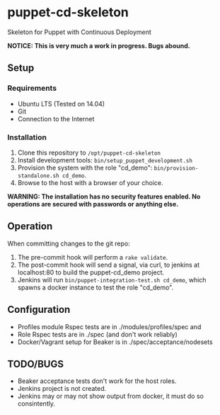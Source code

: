 puppet-cd-skeleton
==================

Skeleton for Puppet with Continuous Deployment

**NOTICE: This is very much a work in progress. Bugs abound.**

Setup
------

### Requirements
* Ubuntu LTS (Tested on 14.04)
* Git
* Connection to the Internet

### Installation
1. Clone this repository to `/opt/puppet-cd-skeleton`
1. Install development tools: `bin/setup_puppet_development.sh`
1. Provision the system with the role "cd_demo": `bin/provision-standalone.sh cd_demo`.
1. Browse to the host with a browser of your choice.

**WARNING: The installation has no security features enabled. No operations are secured with passwords or anything else.**

Operation
------
When committing changes to the git repo:

1. The pre-commit hook will perform a `rake validate`.
1. The post-commit hook will send a signal, via curl, to jenkins at localhost:80 to build the puppet-cd_demo project.
1. Jenkins will run `bin/puppet-integration-test.sh cd_demo`, which spawns a docker instance to test the role "cd_demo".

Configuration
------

* Profiles module Rspec tests are in ./modules/profiles/spec and
* Role Rspec tests are in ./spec (and don't work reliably)
* Docker/Vagrant setup for Beaker is in ./spec/acceptance/nodesets

TODO/BUGS
------

* Beaker acceptance tests don't work for the host roles.
* Jenkins project is not created.
* Jenkins may or may not show output from docker, it must do so consintently.
